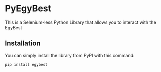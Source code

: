 # PyEgyBest

This is a Selenium-less Python Library that allows you to interact with the EgyBest

## Installation

You can simply install the library from PyPI with this command:

```bash
pip install egybest

```
